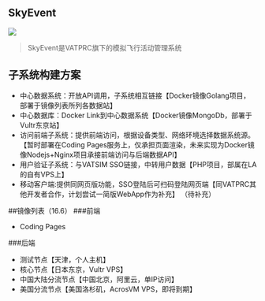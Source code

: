 ## SkyEvent
![](http://7xksvs.com1.z0.glb.clouddn.com/images/skyevent2-preview.png)

> SkyEvent是VATPRC旗下的模拟飞行活动管理系统

## 子系统构建方案

*  中心数据系统：开放API调用，子系统相互链接【Docker镜像Golang项目，部署于镜像列表所列各数据站】
*  中心数据库：Docker Link到中心数据系统【Docker镜像MongoDb，部署于Vultr东京站】
*  访问前端子系统：提供前端访问，根据设备类型、网络环境选择数据系统源。【暂时部署在Coding Pages服务上，仅承担页面渲染，未来实现为Docker镜像Nodejs+Nginx项目承接前端访问与后端数据API】
*  用户验证子系统：与VATSIM SSO链接，中转用户数据【PHP项目，部属在LA的自有VPS上】
*  移动客户端:提供同网页版功能，SSO登陆后可扫码登陆网页端【同VATPRC其他开发者合作，计划尝试一简版WebApp作为补充】
 （待补充）

##镜像列表（16.6）
###前端
  - Coding Pages

###后端
  - 测试节点【天津，个人主机】
  - 核心节点【日本东京，Vultr VPS】
  - 中国大陆分流节点【中国北京，阿里云，单IP访问】
  - 美国分流节点【美国洛杉矶，AcrosVM VPS，即将到期】